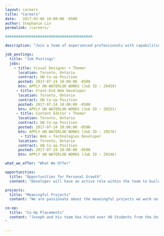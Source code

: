```yaml
---
layout: careers
title: "Careers"
date:   2017-03-06 10:00:00 -0500
author: Stephanie Lin
permalink: /careers/

########################################

description: "Join a team of experienced professionals with capabilities that range from UX design, bioinformatics training, international research, online engagement, and application development of online tools for large cancer-related topics and data sets."

job_postings:
  title: "Job Postings"
  jobs:
    - title: Visual Designer + Themer 
      location: Toronto, Ontario
      contract: UW Co-op Position 
      posted: 2017-07-24 10:00:00 -0500
      btn: APPLY ON WATERLOO WORKS (Job ID : 29459)
     - title: Front-End Web Developer
      location: Toronto, Ontario
      contract: UW Co-op Position 
      posted: 2017-07-24 10:00:00 -0500
      btn: APPLY ON WATERLOO WORKS (Job ID : 29251)
     - title: Content Editor + Themer	
      location: Toronto, Ontario
      contract: UW Co-op Position 
      posted: 2017-07-24 10:00:00 -0500
      btn: APPLY ON WATERLOO WORKS (Job ID : 29576)
       - title: Web + Technologies Developer
      location: Toronto, Ontario
      contract: UW Co-op Position 
      posted: 2017-07-24 10:00:00 -0500
      btn: APPLY ON WATERLOO WORKS (Job ID : 29246)

what_we_offer: "What We Offer"

opportunities:
  title: "Opportunities for Personal Growth"
  content: "Developer will have an active role within the team to build high-quality web services, used within Single Page Applications on modern web browsers and mobile devices.  Designers will have an active role within the team to build high-quality web pages and user interfaces for web applications used within modern web browsers and mobile devices. Learn UX/UI Design Deliverables and UCD approaches and practices.  Learn MERN+J (Mongo, Express, ReactJS/Redux, NodeJS/Koa/ExpressJS, Static - Jekyll), LAMP+D (Linux,Apache, MySQL, PHP, CMS - Drupal); Invision, Slack, Jira, Confluence, GitHub, Docker, Apache Solr."

projects:
  title: "Meaningful Projects"
  content: "We are passionate about the meaningful projects we work on that empower the cancer research community with high-quality tools and websites that engage their target users. An estimated 1 in 2 Canadians will develop cancer in their lifetime, and about 1 in 4 Canadians will die of cancer. We use technologies to assist in understanding the disease that affects us all. "

co-op:
  title: "Co-Op Placements"
  content: "Joseph and his team has hired over 40 Students from the University of Waterloo since 2014. As a graduate from the University of Waterloo, he aims to provide co-op students practical experiences and practices that enable students to become useful and effectively, quickly delivering solutions that are often released during their term.  He seeks students who perform responsibly and effectively with mentorship and team resources to support learning and growth. 
"

---
```

